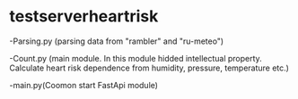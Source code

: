 # testserverheartrisk

-Parsing.py (parsing data from "rambler" and "ru-meteo")

-Count.py (main module. In this module hidded intellectual property. Сalculate  heart risk dependence from humidity, pressure, temperature etc.)

-main.py(Coomon start FastApi module)
